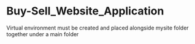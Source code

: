 # Buy-Sell_Website_Application
Virtual environment must be created and placed alongside mysite folder together under a main folder 
